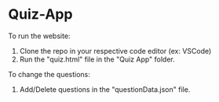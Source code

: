 # Quiz-App

To run the website:
  1. Clone the repo in your respective code editor (ex: VSCode)
  2. Run the "quiz.html" file in the "Quiz App" folder.

To change the questions:
  1. Add/Delete questions in the "questionData.json" file.
